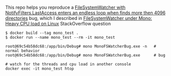 This repo helps you reproduce a [FileSystemWatcher with NotifyFilters.LastAccess enters an endless loop when finds more then 4096 directories](https://github.com/mono/mono/issues/19956) bug, which I described in [FileSystemWatcher under Mono: Heavy CPU load on Linux](https://stackoverflow.com/questions/62321603/filesystemwatcher-under-mono-heavy-cpu-load-on-linux) StackOverflow question


```
$ docker build --tag mono_test .
$ docker run --name mono_test --rm -it mono_test

root@69c54b58dc68:/app/bin/Debug# mono MonoFSWatcherBug.exe -n   # normal behavior
root@69c54b58dc68:/app/bin/Debug# mono MonoFSWatcherBug.exe      # bug

# watch for the threads and cpu load in another console
docker exec -it mono_test htop
```
